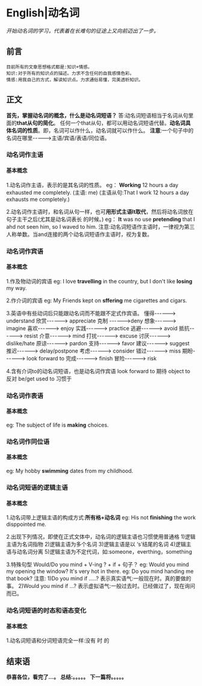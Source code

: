 # English|动名词
*开始动名词的学习，代表着在长难句的征途上又向前迈出了一步。*

## 前言
    目前所有的文章思想格式都是:知识+情感。
    知识:对于所有的知识点的描述。力求不含任何的自我感情色彩。
    情感:用我自己的方式，解读知识点。力求通俗易懂，完美透析知识。

## 正文
**首先，掌握动名词的概念，什么是动名词短语？**
答:动名词短语相当于名词从句里面的**that从句的简化**。 任何一个that从句，都可以用动名词短语代替。**动名词具体名词的性质**。即，名词可以作什么，动名词就可以作什么。
**注意**:一个句子中的名词在哪里----->主语/宾语/表语/同位语。

### 动名词作主语
#### 基本概念
1.动名词作主语，表示的是其名词的性质。
eg： **Working** 12 hours a day exhausted me completely.
(主语: me)
(主语从句:That I work 12 hours a day exhausts me completely.)

2.动名词作主语时，和名词从句一样，也可**用形式主语It取代**，然后将动名词放在句子主干之后(尤其是动名词表长 的时候。)
eg： **It** was no use **pretending** that I ahd not seen him, so I waved to him.
注意:动名词短语作主语时，一律视为第三人称单数。当and连接的两个动名词短语作主语时，视为复数。


### 动名词作宾语
#### 基本概念
1.作及物动词的宾语
eg: I love **travelling** in the country, but I don't like **losing** my way.

2.作介词的宾语
eg: My Friends kept on **sffering** me cigarettes and cigars.

3.英语中有些动词后只能跟动名词而不能跟不定式作宾语。
懂得------> understand
欣赏------> appreciate
克制 ------>deny
想象------> imagine
喜欢------> enjoy
实践------> practice
逃避------> avoid
抵抗------> resist
介意------> mind
打扰------> excuse
讨厌------> dislike/hate
原谅------> pardon
支持------> favor
建议------> suggest
推迟------> delay/postpone
考虑------> consider
错过------> miss
期盼------> look forward to
完成------> finish
冒险------> risk


4.含有介词to的动名词短语，也是动名词作宾语
look forward to 期待
object to 反对
be/get used to 习惯于



### 动名词作表语
#### 基本概念
eg: The subject of life is **making** choices.


### 动名词作同位语
#### 基本概念
eg:  My hobby **swimming** dates from my childhood.



### 动名词短语的逻辑主语
#### 基本概念
1.动名词带上逻辑主语的构成方式:**所有格+动名词**
eg: His not **finishing** the work disppointed me.


2.出现下列情况，即使在正式文体中，动名词的逻辑主语也习惯使用普通格
1)逻辑主语为名词指物
2)逻辑主语为多个名词
3)逻辑主语是以 ‘s’结尾的名词
4)逻辑主语与动名词分离
5)逻辑主语为不定代词，如:someone，everthing，something

3.特殊句型
Would/Do you mind + V-ing ? + if + 句子？
eg: Would you mind my opening the window? It's very hot in there.
eg: Do you mind handing me that book?
注意:
1)Do you mind if .....?        表示真实语气:一般现在时。真的要做的事。
2)Would you mind if  ...?       表示虚拟语气:一般过去时。已经做过了，现在询问而已。


### 动名词短语的时态和语态变化
#### 基本概念
1.动名词短语和分词短语完全一样:没有 时 的











## 结束语
 **恭喜各位，看完了...。**
**总结:。。。。。**
**下一篇将。。。。。**








